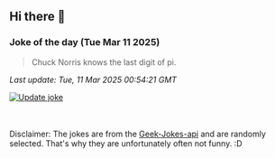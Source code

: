 ## Hi there 👋

### Joke of the day (Tue Mar 11 2025)
<!-- joke -->
>Chuck Norris knows the last digit of pi.
<!-- /joke -->

*Last update: Tue, 11 Mar 2025 00:54:21 GMT*

[![Update joke](https://github.com/nclskfm/nclskfm/actions/workflows/joke.yml/badge.svg)](https://github.com/nclskfm/nclskfm/actions/workflows/joke.yml)

<br><br>
Disclaimer: The jokes are from the [Geek-Jokes-api](https://github.com/sameerkumar18/geek-joke-api) and are randomly selected. That's why they are unfortunately often not funny. :D
